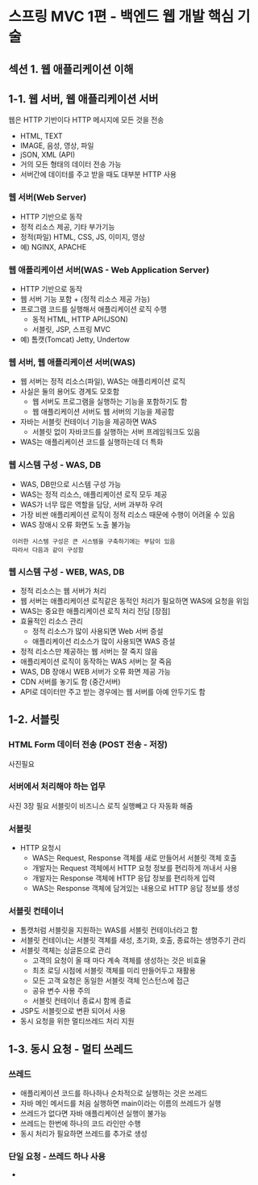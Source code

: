 # 스프링 MVC 1편 - 백엔드 웹 개발 핵심 기술
## 섹션 1. 웹 애플리케이션 이해
 ## 1-1. 웹 서버, 웹 애플리케이션 서버
 웹은 HTTP 기반이다 HTTP 메시지에 모든 것을 전송
 * HTML, TEXT
 * IMAGE, 음성, 영상, 파일
 * jSON, XML (API)
 * 거의 모든 형태의 데이터 전송 가능
 * 서버간에 데이터를 주고 받을 때도 대부분 HTTP 사용

  ### 웹 서버(Web Server)
  * HTTP 기반으로 동작
  * 정적 리소스 제공, 기타 부가기능
  * 정적(파일) HTML, CSS, JS, 이미지, 영상
  * 예) NGINX, APACHE
 
  ### 웹 애플리케이션 서버(WAS - Web Application Server)
  * HTTP 기반으로 동작
  * 웹 서버 기능 포함 + (정적 리소스 제공 가능)
  * 프로그램 코드를 실행해서 애플리케이션 로직 수행
    * 동적 HTML, HTTP API(JSON)
    * 서블릿, JSP, 스프링 MVC
  * 예) 톰캣(Tomcat) Jetty, Undertow

  ### 웹 서버, 웹 애플리케이션 서버(WAS)
  * 웹 서버는 정적 리소스(파일), WAS는 애플리케이션 로직
  * 사실은 둘의 용어도 경계도 모호함
    * 웹 서버도 프로그램을 실행하는 기능을 포함하기도 함
    * 웹 애플리케이션 서버도 웹 서버의 기능을 제공함
  * 자바는 서블릿 컨테이너 기능을 제공하면 WAS
    * 서블릿 없이 자바코드를 실행하는 서버 프레임워크도 있음
  * WAS는 애플리케이션 코드를 실행하는데 더 특화

  ### 웹 시스템 구성 - WAS, DB
  * WAS, DB만으로 시스템 구성 가능
  * WAS는 정적 리소스, 애플리케이션 로직 모두 제공
  * WAS가 너무 많은 역할을 담당, 서버 과부하 우려
  * 가장 비싼 애플리케이션 로직이 정적 리소스 때문에 수행이 어려울 수 있음
  * WAS 장애시 오류 화면도 노출 불가능
 
  ```
   이러한 시스템 구성은 큰 시스템을 구축하기에는 부담이 있음
   따라서 다음과 같이 구성함
  ```
  
  ### 웹 시스템 구성 - WEB, WAS, DB
  * 정적 리소스는 웹 서버가 처리
  * 웹 서버는 애플리케이션 로직같은 동적인 처리가 필요하면 WAS에 요청을 위임
  * WAS는 중요한 애플리케이션 로직 처리 전담
  [장점]
  * 효율적인 리소스 관리
    * 정적 리소스가 많이 사용되면 Web 서버 증설
    * 애플리케이션 리소스가 많이 사용되면 WAS 증설
  * 정적 리소스만 제공하는 웹 서버는 잘 죽지 않음
  * 애플리케이션 로직이 동작하는 WAS 서버는 잘 죽음
  * WAS, DB 장애시 WEB 서버가 오류 화면 제공 가능
  * CDN 서버를 놓기도 함 (중간서버)
  * API로 데이터만 주고 받는 경우에는 웹 서버를 아예 안두기도 함
  
  ## 1-2. 서블릿
  ### HTML Form 데이터 전송 (POST 전송 - 저장)
  사진필요

  ### 서버에서 처리해야 하는 업무
  사진 3장 필요
  서블릿이 비즈니스 로직 실행빼고 다 자동화 해줌

  ### 서블릿
  * HTTP 요청시
    * WAS는 Request, Response 객체를 새로 만들어서 서블릿 객체 호출
    * 개발자는 Request 객체에서 HTTP 요청 정보를 편리하게 꺼내서 사용
    * 개발자는 Response 객체에 HTTP 응답 정보를 편리하게 입력
    * WAS는 Response 객체에 담겨있는 내용으로 HTTP 응답 정보를 생성
   
  ### 서블릿 컨테이너
  * 톰캣처럼 서블릿을 지원하는 WAS를 서블릿 컨테이너라고 함
  * 서블릿 컨테이너는 서블릿 객체를 새성, 초기화, 호출, 종료하는 생명주기 관리
  * 서블릿 객체는 싱글톤으로 관리
    * 고객의 요청이 올 때 마다 계속 객체를 생성하는 것은 비효율
    * 최초 로딩 시점에 서블릿 객체를 미리 만들어두고 재활용
    * 모든 고객 요청은 동일한 서블릿 객체 인스턴스에 접근
    * 공유 변수 사용 주의
    * 서블릿 컨테이너 종료시 함께 종료
  * JSP도 서블릿으로 변환 되어서 사용
  * 동시 요청을 위한 멀티쓰레드 처리 지원

  ## 1-3. 동시 요청 - 멀티 쓰레드
  ### 쓰레드
  * 애플리케이션 코드를 하나하나 순차적으로 실행하는 것은 쓰레드
  * 자바 메인 메서드를 처음 실행하면 main이라는 이름의 쓰레드가 실행
  * 쓰레드가 없다면 자바 애플리케이션 실행이 불가능
  * 쓰레드는 한번에 하나의 코드 라인만 수행
  * 동시 처리가 필요하면 쓰레드를 추가로 생성

  ### 단일 요청 - 쓰레드 하나 사용
  * 
  
 
    
